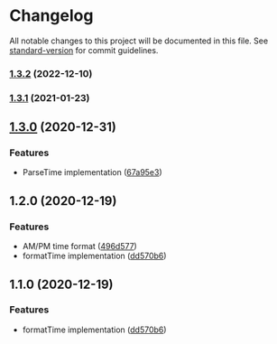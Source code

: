 # Changelog

All notable changes to this project will be documented in this file. See [standard-version](https://github.com/conventional-changelog/standard-version) for commit guidelines.

### [1.3.2](https://github.com/opa-oz/format-hours/compare/v1.3.1...v1.3.2) (2022-12-10)

### [1.3.1](https://github.com/opa-oz/format-hours/compare/v1.3.0...v1.3.1) (2021-01-23)

## [1.3.0](https://github.com/opa-oz/format-hours/compare/v1.2.0...v1.3.0) (2020-12-31)


### Features

* ParseTime implementation ([67a95e3](https://github.com/opa-oz/format-hours/commit/67a95e3a9b6b4fe1edd2251c2d3d80653ef05cb2))

## 1.2.0 (2020-12-19)


### Features

* AM/PM time format ([496d577](https://github.com/opa-oz/format-hours/commit/496d5776be6a86901178bc6e7ac0d6ba732272b5))
* formatTime implementation ([dd570b6](https://github.com/opa-oz/format-hours/commit/dd570b6b384b2bdbbfcf60900dd7c372a661434b))

## 1.1.0 (2020-12-19)


### Features

* formatTime implementation ([dd570b6](https://github.com/opa-oz/time-format/commit/dd570b6b384b2bdbbfcf60900dd7c372a661434b))
